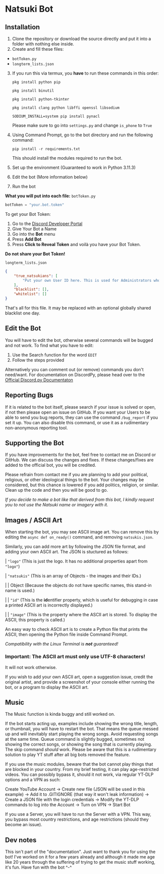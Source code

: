# Natsuki Bot

## Installation

1. Clone the repository or download the source directly and put it into a folder with nothing else inside.
2. Create and fill these files:
- `botToken.py`
- `longterm_lists.json`
3. If you run this via termux, you **have** to run these commands in this order:
    
    `pkg install python pip`

    `pkg install binutil`

    `pkg install python-tkinter`

    `pkg install clang python libffi openssl libsodium`

    `SODIUM_INSTALL=system pip install pynacl`

    Please make sure to go into `settings.py` and change `is_phone` to `True`

4. Using Command Prompt, go to the bot directory and run the following command:
	
    `pip install -r requirements.txt`
	
    This should install the modules required to run the bot.

5. Set up the environment (Guaranteed to work in Python 3.11.3)
6. Edit the bot (More information below)
7. Run the bot

**What you will put into each file:**
`botToken.py`
```py
botToken = "your.bot.token"
```
To get your Bot Token:
1. Go to the [Discord Developer Portal](https://discordapp.com/developers/applications/)
2. Give Your Bot a Name
3. Go into the **Bot** menu
4. Press **Add Bot**
5. Press **Click to Reveal Token** and voilà you have your Bot Token.

**Do not share your Bot Token!**  

`longterm_lists.json`
```json
{
    "true_natsukians": [
        "Put your own User ID here. This is used for Administrators who can use commands like adding and removing people from the blacklist.",
    ],
    "blacklist": [],
    "whitelist": []
}
```

That's all for this file. It may be replaced with an optional globally shared blacklist one day.

## Edit the Bot

You will have to edit the bot, otherwise several commands will be bugged and not work. To find what you have to edit:
1. Use the Search function for the word `EDIT`
2. Follow the steps provided

Alternatively you can comment out (or remove) commands you don't need/want. For documentation on DiscordPy, please head over to the [Official Discord.py Documentaton](https://discordpy.readthedocs.io/en/stable/api.html)

## Reporting Bugs

If it is related to the bot itself, please search if your issue is solved or open, if not then please open an issue on GitHub.
If you want your Users to be able to send you bug reports, they can use the command `/bug_report` if you set it up. You can also disable this command, or use it as a rudimentary non-anonymous reporting tool.

## Supporting the Bot

If you have improvements for the bot, feel free to contact me on Discord or GitHub. We can discuss the changes and fixes. If these changes/fixes are added to the official bot, you will be credited.

Please refrain from contact me if you are planning to add your political, religious, or other ideological things to the bot. Your changes may be considered, but this chance is lowered if you add politics, religion, or similar. Clean up the code and then you will be good to go.

*If you decide to make a bot like that derived from this bot, I kindly request you to not use the Natsuki name or imagery with it.*

## Images / ASCII Art

When starting the bot, you may see ASCII image art. You can remove this by editing the `async def on_ready()` command, and removing `natsukis.json`.

Similarly, you can add more art by following the JSON file format, and adding your own ASCII art. The JSON is stuctured as follows:

| `"logo"` (This is just the logo. It has no additional properties apart from `"logo"`)

| `"natsukis"` (This is an array of Objects - the images and their IDs.)

| | Object (Because the objects do not have specific names, this stand-in name is used.)

| | `"id"` (This is the **id**entifier property, which is useful for debugging in case a printed ASCII art is incorrectly displayed.)

| | `"image"` (This is the property where the ASCII art is stored. To display the ASCII, this property is called.)

An easy way to check ASCII art is to create a Python file that prints the ASCII, then opening the Python file inside Command Prompt.

*Compatibility with the Linux Terminal is **not** guaranteed!*

### Important: The ASCII art must **only** use UTF-8 characters!
It will not work otherwise.

If you wish to add your own ASCII art, open a suggestion issue, credit the original artist, and provide a screenshot of your console either running the bot, or a program to display the ASCII art.

## Music

The Music function is kinda buggy and still worked on.

If the bot starts acting up, examples include showing the wrong title, length, or thumbnail, you will have to restart the bot.
That means the queue messed up and will inevitably start playing the wrong songs. Avoid requesting songs at the same time.
Queue command is slightly bugged, sometimes not showing the correct songs, or showing the song that is currently playing. The skip command *should* work.
Please be aware that this is a rudimentary solution to play YT stuff after all big bots removed the feature.

If you use the music modules, beware that the bot cannot play things that are blocked in your country. From my brief testing, it can play age-restricted videos. You can possibly bypass it, should it not work, via regular YT-DLP options and a VPN as such:

Create YouTube Account -> Create new file (JSON will be used in this example) -> Add it to .GITIGNORE (that way it won't leak information) -> Create a JSON file with the login credentials -> Modify the YT-DLP commands to log into the Account -> Turn on VPN -> Start Bot

If you use a Server, you will have to run the Server with a VPN. This way, you bypass most country restrictions, and age restrictions (should they become an issue).

## Dev notes

This isn't part of the "documentation". Just want to thank you for using the bot! I've worked on it for a few years already and although it made me age like 20 years through the suffering of trying to get the music stuff working, it's fun. Have fun with the bot \^-\^
